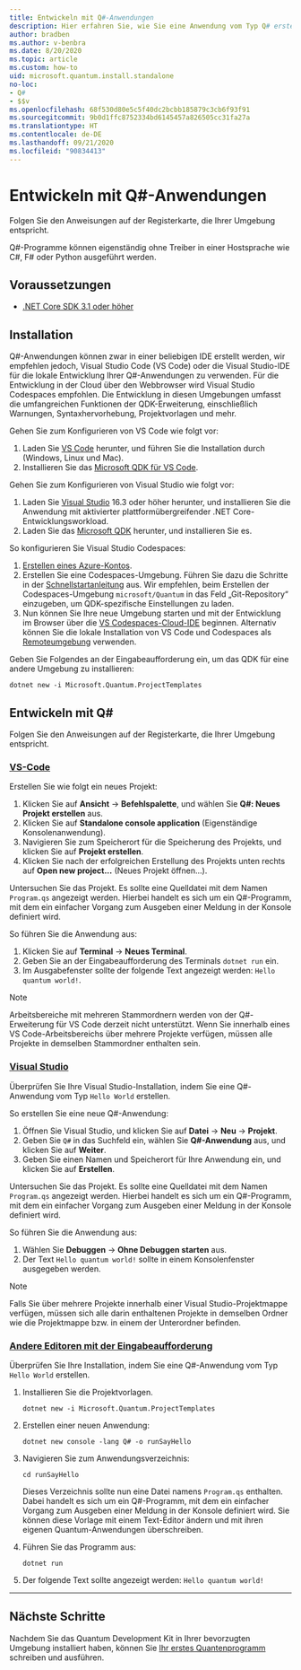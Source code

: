 ```yaml
---
title: Entwickeln mit Q#-Anwendungen
description: Hier erfahren Sie, wie Sie eine Anwendung vom Typ Q# erstellen, die über die Eingabeaufforderung ausgeführt wird.
author: bradben
ms.author: v-benbra
ms.date: 8/20/2020
ms.topic: article
ms.custom: how-to
uid: microsoft.quantum.install.standalone
no-loc:
- Q#
- $$v
ms.openlocfilehash: 68f530d80e5c5f40dc2bcbb185879c3cb6f93f91
ms.sourcegitcommit: 9b0d1ffc8752334bd6145457a826505cc31fa27a
ms.translationtype: HT
ms.contentlocale: de-DE
ms.lasthandoff: 09/21/2020
ms.locfileid: "90834413"
---
```

# <a name="develop-with-no-locq-applications"></a>Entwickeln mit Q#-Anwendungen

Folgen Sie den Anweisungen auf der Registerkarte, die Ihrer Umgebung entspricht.

Q#-Programme können eigenständig ohne Treiber in einer Hostsprache wie C#, F# oder Python ausgeführt werden.

## <a name="prerequisites"></a>Voraussetzungen

- [.NET Core SDK 3.1 oder höher](https://www.microsoft.com/net/download)

## <a name="installation"></a>Installation

Q#-Anwendungen können zwar in einer beliebigen IDE erstellt werden, wir empfehlen jedoch, Visual Studio Code (VS Code) oder die Visual Studio-IDE für die lokale Entwicklung Ihrer Q#-Anwendungen zu verwenden. Für die Entwicklung in der Cloud über den Webbrowser wird Visual Studio Codespaces empfohlen. Die Entwicklung in diesen Umgebungen umfasst die umfangreichen Funktionen der QDK-Erweiterung, einschließlich Warnungen, Syntaxhervorhebung, Projektvorlagen und mehr. 

Gehen Sie zum Konfigurieren von VS Code wie folgt vor:

1. Laden Sie [VS Code](https://code.visualstudio.com/download) herunter, und führen Sie die Installation durch (Windows, Linux und Mac).
2. Installieren Sie das [Microsoft QDK für VS Code](https://marketplace.visualstudio.com/items?itemName=quantum.quantum-devkit-vscode).

Gehen Sie zum Konfigurieren von Visual Studio wie folgt vor:

1. Laden Sie [Visual Studio](https://visualstudio.microsoft.com/downloads/) 16.3 oder höher herunter, und installieren Sie die Anwendung mit aktivierter plattformübergreifender .NET Core-Entwicklungsworkload.
2. Laden Sie das [Microsoft QDK](https://marketplace.visualstudio.com/items?itemName=quantum.DevKit) herunter, und installieren Sie es.

So konfigurieren Sie Visual Studio Codespaces:

1. [Erstellen eines Azure-Kontos](https://azure.microsoft.com/free/).
2. Erstellen Sie eine Codespaces-Umgebung. Führen Sie dazu die Schritte in der [Schnellstartanleitung](https://docs.microsoft.com/visualstudio/codespaces/quickstarts/browser) aus. Wir empfehlen, beim Erstellen der Codespaces-Umgebung `microsoft/Quantum` in das Feld „Git-Repository“ einzugeben, um QDK-spezifische Einstellungen zu laden.
3. Nun können Sie Ihre neue Umgebung starten und mit der Entwicklung im Browser über die [VS Codespaces-Cloud-IDE](https://online.visualstudio.com/environments) beginnen. Alternativ können Sie die lokale Installation von VS Code und Codespaces als [Remoteumgebung](https://docs.microsoft.com/visualstudio/online/how-to/vscode) verwenden.


Geben Sie Folgendes an der Eingabeaufforderung ein, um das QDK für eine andere Umgebung zu installieren:

```dotnetcli
dotnet new -i Microsoft.Quantum.ProjectTemplates
```

## <a name="develop-with-no-locq"></a>Entwickeln mit Q#

Folgen Sie den Anweisungen auf der Registerkarte, die Ihrer Umgebung entspricht.

### <a name="vs-code"></a>[VS-Code](#tab/tabid-vscode)

Erstellen Sie wie folgt ein neues Projekt:

1. Klicken Sie auf **Ansicht** -> **Befehlspalette**, und wählen Sie **Q#: Neues Projekt erstellen** aus.
2. Klicken Sie auf **Standalone console application** (Eigenständige Konsolenanwendung).
3. Navigieren Sie zum Speicherort für die Speicherung des Projekts, und klicken Sie auf **Projekt erstellen**.
4. Klicken Sie nach der erfolgreichen Erstellung des Projekts unten rechts auf **Open new project...** (Neues Projekt öffnen...).

Untersuchen Sie das Projekt. Es sollte eine Quelldatei mit dem Namen `Program.qs` angezeigt werden. Hierbei handelt es sich um ein Q#-Programm, mit dem ein einfacher Vorgang zum Ausgeben einer Meldung in der Konsole definiert wird.

So führen Sie die Anwendung aus:

1. Klicken Sie auf **Terminal** -> **Neues Terminal**.
2. Geben Sie an der Eingabeaufforderung des Terminals `dotnet run` ein.
3. Im Ausgabefenster sollte der folgende Text angezeigt werden: `Hello quantum world!`.

> [!NOTE]
> Arbeitsbereiche mit mehreren Stammordnern werden von der Q#-Erweiterung für VS Code derzeit nicht unterstützt. Wenn Sie innerhalb eines VS Code-Arbeitsbereichs über mehrere Projekte verfügen, müssen alle Projekte in demselben Stammordner enthalten sein.

### <a name="visual-studio"></a>[Visual Studio](#tab/tabid-vs)

Überprüfen Sie Ihre Visual Studio-Installation, indem Sie eine Q#-Anwendung vom Typ `Hello World` erstellen.

So erstellen Sie eine neue Q#-Anwendung:

1. Öffnen Sie Visual Studio, und klicken Sie auf **Datei** -> **Neu** -> **Projekt**.
2. Geben Sie `Q#` in das Suchfeld ein, wählen Sie **Q#-Anwendung** aus, und klicken Sie auf **Weiter**.
3. Geben Sie einen Namen und Speicherort für Ihre Anwendung ein, und klicken Sie auf **Erstellen**.


Untersuchen Sie das Projekt. Es sollte eine Quelldatei mit dem Namen `Program.qs` angezeigt werden. Hierbei handelt es sich um ein Q#-Programm, mit dem ein einfacher Vorgang zum Ausgeben einer Meldung in der Konsole definiert wird.

So führen Sie die Anwendung aus:

1. Wählen Sie **Debuggen** -> **Ohne Debuggen starten** aus.
2. Der Text `Hello quantum world!` sollte in einem Konsolenfenster ausgegeben werden.

> [!NOTE]
> Falls Sie über mehrere Projekte innerhalb einer Visual Studio-Projektmappe verfügen, müssen sich alle darin enthaltenen Projekte in demselben Ordner wie die Projektmappe bzw. in einem der Unterordner befinden.  

### <a name="other-editors-with-the-command-prompt"></a>[Andere Editoren mit der Eingabeaufforderung](#tab/tabid-cmdline)

Überprüfen Sie Ihre Installation, indem Sie eine Q#-Anwendung vom Typ `Hello World` erstellen.

1. Installieren Sie die Projektvorlagen.

    ```dotnetcli
    dotnet new -i Microsoft.Quantum.ProjectTemplates
    ```

1. Erstellen einer neuen Anwendung:

    ```dotnetcli
    dotnet new console -lang Q# -o runSayHello
    ```

1. Navigieren Sie zum Anwendungsverzeichnis:

    ```dotnetcli
    cd runSayHello
    ```

    Dieses Verzeichnis sollte nun eine Datei namens `Program.qs` enthalten. Dabei handelt es sich um ein Q#-Programm, mit dem ein einfacher Vorgang zum Ausgeben einer Meldung in der Konsole definiert wird. Sie können diese Vorlage mit einem Text-Editor ändern und mit ihren eigenen Quantum-Anwendungen überschreiben. 

1. Führen Sie das Programm aus:

    ```dotnetcli
    dotnet run
    ```

1. Der folgende Text sollte angezeigt werden: `Hello quantum world!`

***

## <a name="next-steps"></a>Nächste Schritte

Nachdem Sie das Quantum Development Kit in Ihrer bevorzugten Umgebung installiert haben, können Sie [Ihr erstes Quantenprogramm](xref:microsoft.quantum.quickstarts.qrng) schreiben und ausführen.
